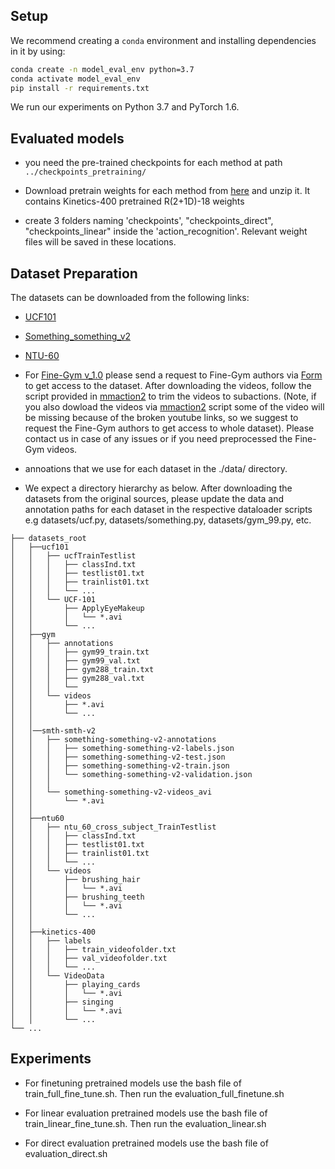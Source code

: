 ## Setup

We recommend creating a `conda` environment and installing dependencies in it by using:
```bash
conda create -n model_eval_env python=3.7
conda activate model_eval_env
pip install -r requirements.txt 

```

We run our experiments on Python 3.7 and PyTorch 1.6. 


## Evaluated models

* you need the pre-trained checkpoints for each method at  path `../checkpoints_pretraining/`

* Download pretrain weights for each method from [here](https://surfdrive.surf.nl/files/index.php/s/Zw9tbuOYAInzVQC) and unzip it. It contains Kinetics-400 pretrained R(2+1D)-18 weights

* create 3 folders naming 'checkpoints', "checkpoints_direct", "checkpoints_linear" inside the 'action_recognition'. Relevant weight files will be saved in these locations.


## Dataset Preparation

The datasets can be downloaded from the following links:

* [UCF101 ](http://crcv.ucf.edu/data/UCF101.php)
* [Something_something_v2](https://developer.qualcomm.com/software/ai-datasets/something-something)
* [NTU-60](https://rose1.ntu.edu.sg/dataset/actionRecognition/)
* For [Fine-Gym v_1.0](https://sdolivia.github.io/FineGym/) please send a request to Fine-Gym authors via [Form](https://docs.google.com/forms/d/e/1FAIpQLScg8KDmBl0oKc7FbBedT0UJJHxpBHQmgsKpc4nWo4dwdVJi0A/viewform) to get access to the dataset. After downloading the videos, follow  the script provided in [mmaction2](https://github.com/open-mmlab/mmaction2/blob/master/tools/data/gym/README.md) to trim the videos to subactions. (Note, if you also dowload the videos via [mmaction2](https://github.com/open-mmlab/mmaction2/blob/master/tools/data/gym/README.md) script some of the video will be  missing because of the broken youtube links, so we suggest to request the Fine-Gym authors to get access to whole dataset). Please contact us in case of any issues or if you need preprocessed the Fine-Gym videos. 

* annoations that we use for each dataset in the ./data/ directory.
<!---
The expected directory hierarchy is as follow:-->
* We expect a directory hierarchy as below. After downloading the datasets from the original sources, please update the data and annotation paths for each dataset in the respective dataloader scripts e.g datasets/ucf.py, datasets/something.py, datasets/gym_99.py, etc. 
```
├── datasets_root
│   ├──ucf101
│   │   ├── ucfTrainTestlist
│   │   │   ├── classInd.txt
│   │   │   ├── testlist01.txt
│   │   │   ├── trainlist01.txt
│   │   │   └── ...
│   │   └── UCF-101
│   │       ├── ApplyEyeMakeup
│   │       │   └── *.avi
│   │       └── ...
│   ├──gym
│   │   ├── annotations
│   │   │   ├── gym99_train.txt
│   │   │   ├── gym99_val.txt 
│   │   │   ├── gym288_train.txt
│   │   │   ├── gym288_val.txt
│   │   │   └──
│   │   └── videos
│   │       ├── *.avi
│   │       └── ...
│   │
│   │──smth-smth-v2
│   │   ├── something-something-v2-annotations
│   │   │   ├── something-something-v2-labels.json
│   │   │   ├── something-something-v2-test.json
│   │   │   ├── something-something-v2-train.json
│   │   │   └── something-something-v2-validation.json
│   │   │       
│   │   └── something-something-v2-videos_avi
│   │       └── *.avi
│   │          
│   ├──ntu60
│   │   ├── ntu_60_cross_subject_TrainTestlist
│   │   │   ├── classInd.txt
│   │   │   ├── testlist01.txt
│   │   │   ├── trainlist01.txt
│   │   │   └── ...
│   │   └── videos
│   │       ├── brushing_hair
│   │       │   └── *.avi
│   │       ├── brushing_teeth
│   │       │   └── *.avi
│   │       └── ...
│   │
│   ├──kinetics-400
│   │   ├── labels
│   │   │   ├── train_videofolder.txt
│   │   │   ├── val_videofolder.txt
│   │   │   └── ...
│   │   └── VideoData
│   │       ├── playing_cards
│   │       │   └── *.avi
│   │       ├── singing
│   │       │   └── *.avi
│   │       └── ...
└── ...
```

## Experiments


* For finetuning pretrained models use the bash file of train_full_fine_tune.sh. Then run the evaluation_full_finetune.sh

* For linear evaluation pretrained models use the bash file of train_linear_fine_tune.sh. Then run the evaluation_linear.sh

* For direct evaluation pretrained models use the bash file of evaluation_direct.sh
